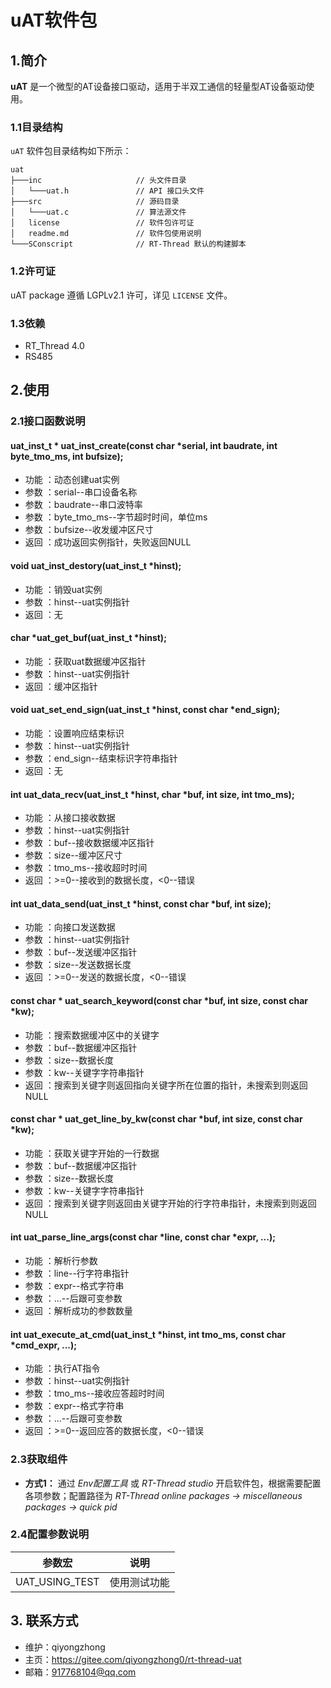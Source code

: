 ﻿# uAT软件包

## 1.简介

**uAT** 是一个微型的AT设备接口驱动，适用于半双工通信的轻量型AT设备驱动使用。

### 1.1目录结构

`uAT` 软件包目录结构如下所示：

``` 
uat
├───inc                     // 头文件目录
│   └───uat.h           	// API 接口头文件
├───src                     // 源码目录
│   └───uat.c               // 算法源文件
│   license                 // 软件包许可证
│   readme.md               // 软件包使用说明
└───SConscript              // RT-Thread 默认的构建脚本
```

### 1.2许可证

uAT package 遵循 LGPLv2.1 许可，详见 `LICENSE` 文件。

### 1.3依赖

- RT_Thread 4.0
- RS485

## 2.使用

### 2.1接口函数说明

#### uat_inst_t * uat_inst_create(const char *serial, int baudrate, int byte_tmo_ms, int bufsize);
- 功能 ：动态创建uat实例
- 参数 ：serial--串口设备名称
- 参数 ：baudrate--串口波特率
- 参数 ：byte_tmo_ms--字节超时时间，单位ms
- 参数 ：bufsize--收发缓冲区尺寸
- 返回 ：成功返回实例指针，失败返回NULL

#### void uat_inst_destory(uat_inst_t *hinst);
- 功能 ：销毁uat实例
- 参数 ：hinst--uat实例指针
- 返回 ：无

#### char *uat_get_buf(uat_inst_t *hinst);
- 功能 ：获取uat数据缓冲区指针
- 参数 ：hinst--uat实例指针
- 返回 ：缓冲区指针

#### void uat_set_end_sign(uat_inst_t *hinst, const char *end_sign);
- 功能 ：设置响应结束标识
- 参数 ：hinst--uat实例指针
- 参数 ：end_sign--结束标识字符串指针
- 返回 ：无

#### int uat_data_recv(uat_inst_t *hinst, char *buf, int size, int tmo_ms);
- 功能 ：从接口接收数据
- 参数 ：hinst--uat实例指针
- 参数 ：buf--接收数据缓冲区指针
- 参数 ：size--缓冲区尺寸
- 参数 ：tmo_ms--接收超时时间
- 返回 ：>=0--接收到的数据长度，<0--错误

#### int uat_data_send(uat_inst_t *hinst, const char *buf, int size);
- 功能 ：向接口发送数据
- 参数 ：hinst--uat实例指针
- 参数 ：buf--发送缓冲区指针
- 参数 ：size--发送数据长度
- 返回 ：>=0--发送的数据长度，<0--错误

#### const char * uat_search_keyword(const char *buf, int size, const char *kw);
- 功能 ：搜索数据缓冲区中的关键字
- 参数 ：buf--数据缓冲区指针
- 参数 ：size--数据长度
- 参数 ：kw--关键字字符串指针
- 返回 ：搜索到关键字则返回指向关键字所在位置的指针，未搜索到则返回NULL

#### const char * uat_get_line_by_kw(const char *buf, int size, const char *kw);
- 功能 ：获取关键字开始的一行数据
- 参数 ：buf--数据缓冲区指针
- 参数 ：size--数据长度
- 参数 ：kw--关键字字符串指针
- 返回 ：搜索到关键字则返回由关键字开始的行字符串指针，未搜索到则返回NULL

#### int uat_parse_line_args(const char *line, const char *expr, ...);
- 功能 ：解析行参数
- 参数 ：line--行字符串指针
- 参数 ：expr--格式字符串
- 参数 ：...--后跟可变参数
- 返回 ：解析成功的参数数量

#### int uat_execute_at_cmd(uat_inst_t *hinst, int tmo_ms, const char *cmd_expr, ...);
- 功能 ：执行AT指令
- 参数 ：hinst--uat实例指针
- 参数 ：tmo_ms--接收应答超时时间
- 参数 ：expr--格式字符串
- 参数 ：...--后跟可变参数
- 返回 ：>=0--返回应答的数据长度，<0--错误

### 2.3获取组件

- **方式1：**
通过 *Env配置工具* 或 *RT-Thread studio* 开启软件包，根据需要配置各项参数；配置路径为 *RT-Thread online packages -> miscellaneous packages -> quick pid* 


### 2.4配置参数说明

| 参数宏 | 说明 |
| ---- | ---- |
| UAT_USING_TEST    | 使用测试功能

## 3. 联系方式

* 维护：qiyongzhong
* 主页：https://gitee.com/qiyongzhong0/rt-thread-uat
* 邮箱：917768104@qq.com
